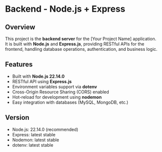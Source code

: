 # Backend - Node.js + Express

## Overview
This project is the **backend server** for the [Your Project Name] application.  
It is built with **Node.js** and **Express.js**, providing RESTful APIs for the frontend, handling database operations, authentication, and business logic.  

## Features
- Built with **Node.js 22.14.0**
- RESTful API using **Express.js**
- Environment variables support via **dotenv**
- Cross-Origin Resource Sharing (CORS) enabled
- Hot-reload for development using **nodemon**
- Easy integration with databases (MySQL, MongoDB, etc.)

## Version
- Node.js: 22.14.0 (recommended)  
- Express: latest stable  
- Nodemon: latest stable  
- dotenv: latest stable 
